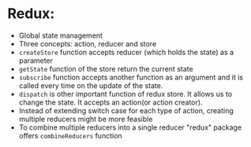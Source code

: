 # Redux:

- Global state management
- Three concepts: action, reducer and store
- `createStore` function accepts reducer (which holds the state) as a parameter
- `getState` function of the store return the current state
- `subscribe` function accepts another function as an argument and it is called every time on the update of the state.
- `dispatch` is other important function of redux store. It allows us to change the state. It accepts an action(or action creator).
- Instead of extending switch case for each type of action, creating multiple reducers might be more feasible
- To combine multiple reducers into a single reducer "redux" package offers `combineReducers` function
